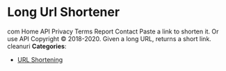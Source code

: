 # Long Url Shortener


com Home API Privacy Terms Report Contact Paste a link to shorten it. Or use API Copyright © 2018-2020. Given a long URL, returns a short link.  cleanuri
**Categories**:

- [URL Shortening](https://github/awesome-apis/awesome-apis#url-shortening)



